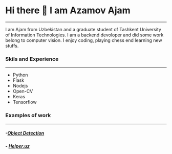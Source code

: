 # Hi there 👋 I am Azamov Ajam
---


I am Ajam from Uzbekistan and a graduate student of Tashkent University of Information Technologies. I am a backend devoloper and did some work belong to computer vision.
I enjoy coding, playing chess end learning new stuffs.


### Skils and Experience
---
- Python
- Flask
- Nodejs
- Open-CV
- Keras
- Tensorflow


### Examples of work
---
 ##### -[Object Detection](http://object-detection.question.uz/)
 ##### - [Helper.uz](http://helper.question.uz)
